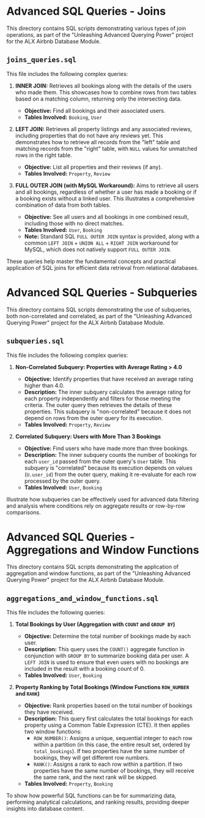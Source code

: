 # Advanced SQL Queries - Joins

This directory contains SQL scripts demonstrating various types of join operations, as part of the "Unleashing Advanced Querying Power" project for the ALX Airbnb Database Module.

## `joins_queries.sql`

This file includes the following complex queries:

1.  **INNER JOIN:** Retrieves all bookings along with the details of the users who made them. This showcases how to combine rows from two tables based on a matching column, returning only the intersecting data.
    * **Objective:** Find all bookings and their associated users.
    * **Tables Involved:** `Booking`, `User`

2.  **LEFT JOIN:** Retrieves all property listings and any associated reviews, including properties that do not have any reviews yet. This demonstrates how to retrieve all records from the "left" table and matching records from the "right" table, with `NULL` values for unmatched rows in the right table.
    * **Objective:** List all properties and their reviews (if any).
    * **Tables Involved:** `Property`, `Review`

3.  **FULL OUTER JOIN (with MySQL Workaround):** Aims to retrieve all users and all bookings, regardless of whether a user has made a booking or if a booking exists without a linked user. This illustrates a comprehensive combination of data from both tables.
    * **Objective:** See all users and all bookings in one combined result, including those with no direct matches.
    * **Tables Involved:** `User`, `Booking`
    * **Note:** Standard SQL `FULL OUTER JOIN` syntax is provided, along with a common `LEFT JOIN` + `UNION ALL` + `RIGHT JOIN` workaround for MySQL, which does not natively support `FULL OUTER JOIN`.

These queries help master the fundamental concepts and practical application of SQL joins for efficient data retrieval from relational databases.

# Advanced SQL Queries - Subqueries

This directory contains SQL scripts demonstrating the use of subqueries, both non-correlated and correlated, as part of the "Unleashing Advanced Querying Power" project for the ALX Airbnb Database Module.

## `subqueries.sql`

This file includes the following complex queries:

1.  **Non-Correlated Subquery: Properties with Average Rating > 4.0**
    * **Objective:** Identify properties that have received an average rating higher than 4.0.
    * **Description:** The inner subquery calculates the average rating for each property independently and filters for those meeting the criteria. The outer query then retrieves the details of these properties. This subquery is "non-correlated" because it does not depend on rows from the outer query for its execution.
    * **Tables Involved:** `Property`, `Review`

2.  **Correlated Subquery: Users with More Than 3 Bookings**
    * **Objective:** Find users who have made more than three bookings.
    * **Description:** The inner subquery counts the number of bookings for each `user_id` passed from the outer query's `User` table. This subquery is "correlated" because its execution depends on values (`U.user_id`) from the outer query, making it re-evaluate for each row processed by the outer query.
    * **Tables Involved:** `User`, `Booking`

Illustrate how subqueries can be effectively used for advanced data filtering and analysis where conditions rely on aggregate results or row-by-row comparisons.


# Advanced SQL Queries - Aggregations and Window Functions

This directory contains SQL scripts demonstrating the application of aggregation and window functions, as part of the "Unleashing Advanced Querying Power" project for the ALX Airbnb Database Module.

## `aggregations_and_window_functions.sql`

This file includes the following queries:

1.  **Total Bookings by User (Aggregation with `COUNT` and `GROUP BY`)**
    * **Objective:** Determine the total number of bookings made by each user.
    * **Description:** This query uses the `COUNT()` aggregate function in conjunction with `GROUP BY` to summarize booking data per user. A `LEFT JOIN` is used to ensure that even users with no bookings are included in the result with a booking count of 0.
    * **Tables Involved:** `User`, `Booking`

2.  **Property Ranking by Total Bookings (Window Functions `ROW_NUMBER` and `RANK`)**
    * **Objective:** Rank properties based on the total number of bookings they have received.
    * **Description:** This query first calculates the total bookings for each property using a Common Table Expression (CTE). It then applies two window functions:
        * `ROW_NUMBER()`: Assigns a unique, sequential integer to each row within a partition (in this case, the entire result set, ordered by `total_bookings`). If two properties have the same number of bookings, they will get different row numbers.
        * `RANK()`: Assigns a rank to each row within a partition. If two properties have the same number of bookings, they will receive the same rank, and the next rank will be skipped.
    * **Tables Involved:** `Property`, `Booking`

To show how powerful SQL functions can be for summarizing data, performing analytical calculations, and ranking results, providing deeper insights into database content.
